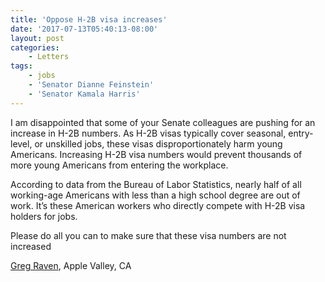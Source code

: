 ```yaml
---
title: 'Oppose H-2B visa increases'
date: '2017-07-13T05:40:13-08:00'
layout: post
categories:
    - Letters
tags:
    - jobs
    - 'Senator Dianne Feinstein'
    - 'Senator Kamala Harris'
---
```


I am disappointed that some of your Senate colleagues are pushing for an increase in H-2B numbers. As H-2B visas typically cover seasonal, entry-level, or unskilled jobs, these visas disproportionately harm young Americans. Increasing H-2B visa numbers would prevent thousands of more young Americans from entering the workplace.

According to data from the Bureau of Labor Statistics, nearly half of all working-age Americans with less than a high school degree are out of work. It’s these American workers who directly compete with H-2B visa holders for jobs.

Please do all you can to make sure that these visa numbers are not increased

[Greg Raven](https://www.gregraven.org/), Apple Valley, CA
